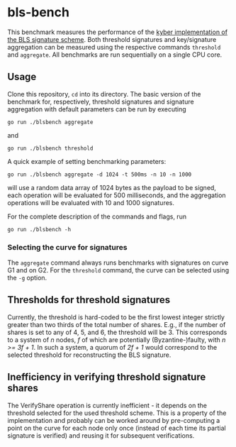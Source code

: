 # bls-bench

This benchmark measures the performance of the
[kyber implementation of the BLS signature scheme](https://github.com/drand/kyber-bls12381).
Both threshold signatures and key/signature aggregation can be measured
using the respective commands `threshold` and `aggregate`.
All benchmarks are run sequentially on a single CPU core.

## Usage

Clone this repository, `cd` into its directory.
The basic version of the benchmark for, respectively, threshold signatures and signature aggregation
with default parameters can be run by executing
```shell
go run ./blsbench aggregate
```
and
```shell
go run ./blsbench threshold
```

A quick example of setting benchmarking parameters:

```shell
go run ./blsbench aggregate -d 1024 -t 500ms -n 10 -n 1000 
```
will use a random data array of 1024 bytes as the payload to be signed,
each operation will be evaluated for 500 milliseconds,
and the aggregation operations will be evaluated with 10 and 1000 signatures.

For the complete description of the commands and flags, run
```shell
go run ./blsbench -h
```

### Selecting the curve for signatures

The `aggregate` command always runs benchmarks with signatures on curve G1 and on G2.
For the `threshold` command, the curve can be selected using the `-g` option.

## Thresholds for threshold signatures

Currently, the threshold is hard-coded to be the first lowest integer
strictly greater than two thirds of the total number of shares.
E.g., if the number of shares is set to any of 4, 5, and 6, the threshold will be 3.
This corresponds to a system of _n_ nodes, _f_ of which are potentially (Byzantine-)faulty, with _n >= 3f + 1_.
In such a system, a quorum of _2f + 1_ would correspond to the selected threshold for reconstructing the BLS signature.

## Inefficiency in verifying threshold signature shares

The VerifyShare operation is currently inefficient - it depends on the threshold selected for the used threshold scheme.
This is a property of the implementation and probably can be worked around by pre-computing a point on the curve
for each node only once (instead of each time its partial signature is verified)
and reusing it for subsequent verifications.